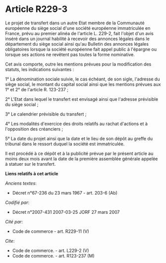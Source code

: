 # Article R229-3

Le projet de transfert dans un autre Etat membre de la Communauté européenne du siège social d'une société européenne
immatriculée en France, prévu au premier alinéa de l'article L. 229-2, fait l'objet d'un avis inséré dans un journal habilité
à recevoir des annonces légales dans le département du siège social ainsi qu'au Bulletin des annonces légales obligatoires
lorsque la société européenne fait appel public à l'épargne ou lorsque ses actions ne revêtent pas toutes la forme
nominative.

Cet avis comporte, outre les mentions prévues pour la modification des statuts, les indications suivantes :

1° La dénomination sociale suivie, le cas échéant, de son sigle, l'adresse du siège social, le montant du capital social
ainsi que les mentions prévues aux 1° et 2° de l'article R. 123-237 ;

2° L'Etat dans lequel le transfert est envisagé ainsi que l'adresse prévisible du siège social ;

3° Le calendrier prévisible du transfert ;

4° Les modalités d'exercice des droits relatifs au rachat d'actions et à l'opposition des créanciers ;

5° La date du projet ainsi que la date et le lieu de son dépôt au greffe du tribunal dans le ressort duquel la société est
immatriculée.

Il est procédé à ce dépôt et à la publicité prévue par le présent article au moins deux mois avant la date de la première
assemblée générale appelée à statuer sur le transfert.

**Liens relatifs à cet article**

_Anciens textes_:

  - Décret n°67-236 du 23 mars 1967 - art. 203-6 (Ab)

_Codifié par_:

  - Décret n°2007-431 2007-03-25 JORF 27 mars 2007

_Cité par_:

  - Code de commerce - art. R229-11 (V)

_Cite_:

  - Code de commerce. - art. L229-2 (V)
  - Code de commerce. - art. R123-237 (M)
